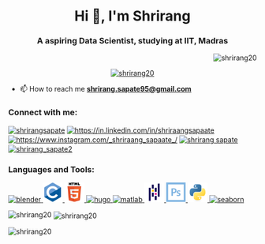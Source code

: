 <h1 align="center">Hi 👋, I'm Shrirang</h1>
<h3 align="center">A aspiring Data Scientist, studying at IIT, Madras</h3>

<p align="right"> <img src="https://komarev.com/ghpvc/?username=shrirang20&label=Profile%20views&color=0e75b6&style=flat" alt="shrirang20" /> </p>

<p align="center"> <a href="https://github.com/ryo-ma/github-profile-trophy"><img src="https://github-profile-trophy.vercel.app/?username=shrirang20" alt="shrirang20" /></a> </p>

- 📫 How to reach me **shrirang.sapate95@gmail.com**

<h3 align="centre">Connect with me:</h3>
<p align="centre">
<a href="https://twitter.com/shrirangsapate" target="blank"><img align="center" src="https://raw.githubusercontent.com/rahuldkjain/github-profile-readme-generator/master/src/images/icons/Social/twitter.svg" alt="shrirangsapate" height="30" width="40" /></a>
<a href="https://linkedin.com/in/https://in.linkedin.com/in/shriraangsapaate" target="blank"><img align="center" src="https://raw.githubusercontent.com/rahuldkjain/github-profile-readme-generator/master/src/images/icons/Social/linked-in-alt.svg" alt="https://in.linkedin.com/in/shriraangsapaate" height="30" width="40" /></a>
<a href="https://instagram.com/https://www.instagram.com/_shriraang_sapaate_/" target="blank"><img align="center" src="https://raw.githubusercontent.com/rahuldkjain/github-profile-readme-generator/master/src/images/icons/Social/instagram.svg" alt="https://www.instagram.com/_shriraang_sapaate_/" height="30" width="40" /></a>
<a href="https://www.youtube.com/c/shrirang sapate" target="blank"><img align="center" src="https://raw.githubusercontent.com/rahuldkjain/github-profile-readme-generator/master/src/images/icons/Social/youtube.svg" alt="shrirang sapate" height="30" width="40" /></a>
<a href="https://www.hackerrank.com/shrirang_sapate2" target="blank"><img align="center" src="https://raw.githubusercontent.com/rahuldkjain/github-profile-readme-generator/master/src/images/icons/Social/hackerrank.svg" alt="shrirang_sapate2" height="30" width="40" /></a>
</p>

<h3 align="left">Languages and Tools:</h3>
<p align="left"> <a href="https://www.blender.org/" target="_blank" rel="noreferrer"> <img src="https://download.blender.org/branding/community/blender_community_badge_white.svg" alt="blender" width="40" height="40"/> </a> <a href="https://www.cprogramming.com/" target="_blank" rel="noreferrer"> <img src="https://raw.githubusercontent.com/devicons/devicon/master/icons/c/c-original.svg" alt="c" width="40" height="40"/> </a> <a href="https://www.w3.org/html/" target="_blank" rel="noreferrer"> <img src="https://raw.githubusercontent.com/devicons/devicon/master/icons/html5/html5-original-wordmark.svg" alt="html5" width="40" height="40"/> </a> <a href="https://gohugo.io/" target="_blank" rel="noreferrer"> <img src="https://api.iconify.design/logos-hugo.svg" alt="hugo" width="40" height="40"/> </a> <a href="https://www.mathworks.com/" target="_blank" rel="noreferrer"> <img src="https://upload.wikimedia.org/wikipedia/commons/2/21/Matlab_Logo.png" alt="matlab" width="40" height="40"/> </a> <a href="https://pandas.pydata.org/" target="_blank" rel="noreferrer"> <img src="https://raw.githubusercontent.com/devicons/devicon/2ae2a900d2f041da66e950e4d48052658d850630/icons/pandas/pandas-original.svg" alt="pandas" width="40" height="40"/> </a> <a href="https://www.photoshop.com/en" target="_blank" rel="noreferrer"> <img src="https://raw.githubusercontent.com/devicons/devicon/master/icons/photoshop/photoshop-line.svg" alt="photoshop" width="40" height="40"/> </a> <a href="https://www.python.org" target="_blank" rel="noreferrer"> <img src="https://raw.githubusercontent.com/devicons/devicon/master/icons/python/python-original.svg" alt="python" width="40" height="40"/> </a> <a href="https://seaborn.pydata.org/" target="_blank" rel="noreferrer"> <img src="https://seaborn.pydata.org/_images/logo-mark-lightbg.svg" alt="seaborn" width="40" height="40"/> </a> </p>

<p><img align="left" src="https://github-readme-stats.vercel.app/api/top-langs?username=shrirang20&show_icons=true&locale=en&layout=compact" alt="shrirang20" /></p>

<p>&nbsp;<img align="center" src="https://github-readme-stats.vercel.app/api?username=shrirang20&show_icons=true&locale=en" alt="shrirang20" /></p>

<p><img align="center" src="https://github-readme-streak-stats.herokuapp.com/?user=shrirang20&" alt="shrirang20" /></p>
